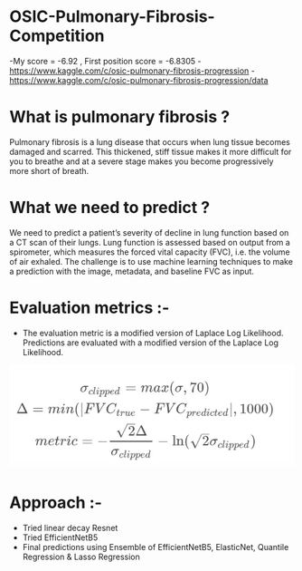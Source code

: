 # OSIC-Pulmonary-Fibrosis-Competition
  -My score = -6.92 , First position score = -6.8305
  -https://www.kaggle.com/c/osic-pulmonary-fibrosis-progression
  -https://www.kaggle.com/c/osic-pulmonary-fibrosis-progression/data

# What is pulmonary fibrosis ? 

Pulmonary fibrosis is a lung disease that occurs when lung tissue becomes damaged and scarred. This thickened, stiff tissue makes it more difficult for you to breathe and at a severe stage makes you become progressively more short of breath.

# What we need to predict ?

We need to predict a patient’s severity of decline in lung function based on a CT scan of their lungs. Lung function is assessed based on output from a spirometer, which measures the forced vital capacity (FVC), i.e. the volume of air exhaled. The challenge is to use machine learning techniques to make a prediction with the image, metadata, and baseline FVC as input.

# Evaluation metrics :-

- The evaluation metric is a modified version of Laplace Log Likelihood. 
Predictions are evaluated with a modified version of the Laplace Log Likelihood.

![](scores.jpg)

# Approach :-
- Tried linear decay Resnet
- Tried EfficientNetB5
- Final predictions using Ensemble of EfficientNetB5, ElasticNet, Quantile Regression & Lasso Regression
